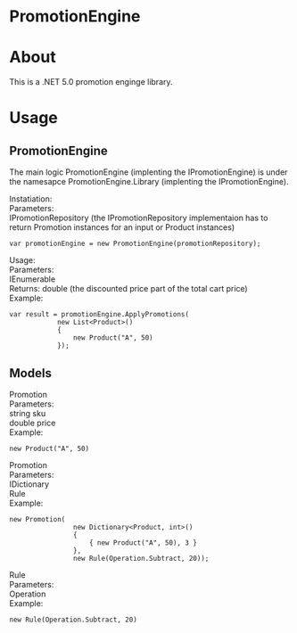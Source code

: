 # PromotionEngine

# About

This is a .NET 5.0 promotion enginge library.

# Usage

## PromotionEngine

The main logic PromotionEngine (implenting the IPromotionEngine) is under the namesapce PromotionEngine.Library (implenting the IPromotionEngine).

Instatiation:<br />
Parameters:<br />
    IPromotionRepository (the IPromotionRepository implementaion has to return Promotion instances for an input or Product instances)
```
var promotionEngine = new PromotionEngine(promotionRepository);
```
Usage:<br />
Parameters:<br />
    IEnumerable<Product><br />
Returns: double (the discounted price part of the total cart price)<br />
Example:<br />
```
var result = promotionEngine.ApplyPromotions(
            new List<Product>()
            {
                new Product("A", 50)
            });
```

## Models

Promotion<br />
Parameters:<br />
    string sku<br />
    double price<br />
Example:<br />
```
new Product("A", 50)
```

Promotion<br />
Parameters:<br />
    IDictionary<Product><br />
    Rule<br />
Example:
```
new Promotion(
                new Dictionary<Product, int>()
                {
                    { new Product("A", 50), 3 }
                },
                new Rule(Operation.Subtract, 20));
```

Rule<br />
Parameters:<br />
    Operation<br />
Example:<br />
```
new Rule(Operation.Subtract, 20)
```
